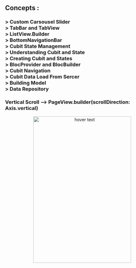 ## Concepts :
### > Custom Carsousel Slider <br> > TabBar and TabView <br> > ListView.Builder <br> > BottomNavigationBar <br> > Cubit State Management <br> > Understanding Cubit and State <br> > Creating Cubit and States <br> > BlocProvider and BlocBuilder <br> > Cubit Navigation <br> > Cubit Data Load From Sercer <br> > Building Model <br> > Data Repository

### Vertical Scroll --> PageView.builder(scrollDirection: Axis.vertical)
<p align="center">
    <img src="sample.gif"   width="320" height="480" title="hover text">
</p>
